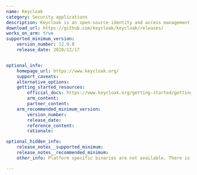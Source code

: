 ```yaml
---
name: Keycloak
category: Security applications
description: Keycloak is an open-source identity and access management solution for modern applications and services, built on top of industry security standard protocols.
download_url: https://github.com/keycloak/keycloak/releases/
works_on_arm: true
supported_minimum_version:
    version_number: 12.0.0
    release_date: 2020/12/17


optional_info:
    homepage_url: https://www.keycloak.org/
    support_caveats:
    alternative_options:
    getting_started_resources:
        official_docs: https://www.keycloak.org/getting-started/getting-started-zip
        arm_content:
        partner_content:
    arm_recommended_minimum_version:
        version_number:
        release_date:
        reference_content:
        rationale:

optional_hidden_info:
    release_notes__supported_minimum:
    release_notes__recommended_minimum:
    other_info: Platform specific binaries are not available. There is no announcement about ARM64 in the release notes. Keycloak ran successfully on Neoverse N1 with the minimum version available in the github releases, i.e. 12.0.0, following the method [here](https://www.keycloak.org/getting-started/getting-started-zip).

---
```

